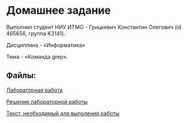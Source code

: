 # Домашнее задание

Выполнил студент НИУ ИТМО - Грицкевич Константин Олегович (id 465656, группа K3141).

Дисциплина -  «Информатика»

Тема - «Команда grep».

## Файлы:

[Лабораторная работа](https://github.com/Kostyamops/Informatics_homework/blob/main/Lab_task.md)

[Решение лабораторной работы](https://github.com/Kostyamops/Informatics_homework/blob/main/Lab_solution.md)

[Текст, необходимый для выполения работы](https://github.com/Kostyamops/Informatics_homework/blob/main/Alice.txt)
